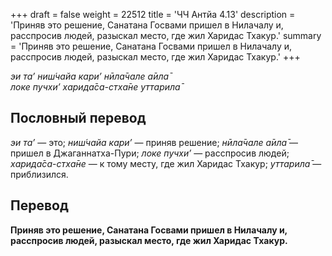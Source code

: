 +++
draft = false
weight = 22512
title = 'ЧЧ Антйа 4.13'
description = 'Приняв это решение, Санатана Госвами пришел в Нилачалу и, расспросив людей, разыскал место, где жил Харидас Тхакур.'
summary = 'Приняв это решение, Санатана Госвами пришел в Нилачалу и, расспросив людей, разыскал место, где жил Харидас Тхакур.'
+++

_эи та’ ниш́чайа кари’ нӣла̄чале а̄ила̄  
локе пучхи’ харида̄са-стха̄не уттарила̄_

## Пословный перевод

_эи_ _та’_ — это; _ниш́чайа_ _кари’_ — приняв решение; _нӣла̄чале_ _а̄ила̄_ — пришел в Джаганнатха-Пури; _локе_ _пучхи’_ — расспросив людей; _харида̄са_\-_стха̄не_ — к тому месту, где жил Харидас Тхакур; _уттарила̄_ — приблизился.

## Перевод

**Приняв это решение, Санатана Госвами пришел в Нилачалу и, расспросив людей, разыскал место, где жил Харидас Тхакур.**
